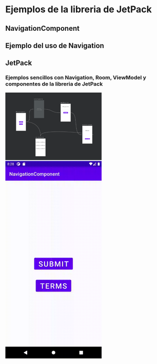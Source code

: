 # Ejemplos de la libreria de JetPack

## NavigationComponent
## Ejemplo del uso de Navigation

## JetPack
### Ejemplos sencillos con Navigation, Room, ViewModel y componentes de la libreria de JetPack
<img src="NavigationComponent/1.png" alt="drawing" width="300"/><img src="NavigationComponent/2.gif" alt="drawing" width="300"/>


